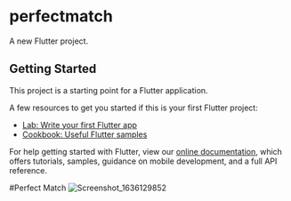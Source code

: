 # perfectmatch

A new Flutter project.

## Getting Started

This project is a starting point for a Flutter application.

A few resources to get you started if this is your first Flutter project:

- [Lab: Write your first Flutter app](https://flutter.dev/docs/get-started/codelab)
- [Cookbook: Useful Flutter samples](https://flutter.dev/docs/cookbook)

For help getting started with Flutter, view our
[online documentation](https://flutter.dev/docs), which offers tutorials,
samples, guidance on mobile development, and a full API reference.

#Perfect Match
![Screenshot_1636129852](https://user-images.githubusercontent.com/91720201/140545408-a7b3f7f0-3912-46c5-be58-8dabfe06dccd.png)
